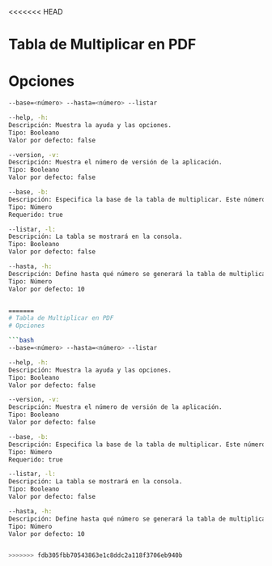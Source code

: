 <<<<<<< HEAD
# Tabla de Multiplicar en PDF
# Opciones

```bash
--base=<número> --hasta=<número> --listar

--help, -h:
Descripción: Muestra la ayuda y las opciones.
Tipo: Booleano
Valor por defecto: false

--version, -v:
Descripción: Muestra el número de versión de la aplicación.
Tipo: Booleano
Valor por defecto: false

--base, -b:
Descripción: Especifica la base de la tabla de multiplicar. Este número será utilizado para generar la tabla.
Tipo: Número
Requerido: true

--listar, -l:
Descripción: La tabla se mostrará en la consola.
Tipo: Booleano
Valor por defecto: false

--hasta, -h:
Descripción: Define hasta qué número se generará la tabla de multiplicar.
Tipo: Número
Valor por defecto: 10


=======
# Tabla de Multiplicar en PDF
# Opciones

```bash
--base=<número> --hasta=<número> --listar

--help, -h:
Descripción: Muestra la ayuda y las opciones.
Tipo: Booleano
Valor por defecto: false

--version, -v:
Descripción: Muestra el número de versión de la aplicación.
Tipo: Booleano
Valor por defecto: false

--base, -b:
Descripción: Especifica la base de la tabla de multiplicar. Este número será utilizado para generar la tabla.
Tipo: Número
Requerido: true

--listar, -l:
Descripción: La tabla se mostrará en la consola.
Tipo: Booleano
Valor por defecto: false

--hasta, -h:
Descripción: Define hasta qué número se generará la tabla de multiplicar.
Tipo: Número
Valor por defecto: 10


>>>>>>> fdb305fbb70543863e1c8ddc2a118f3706eb940b
